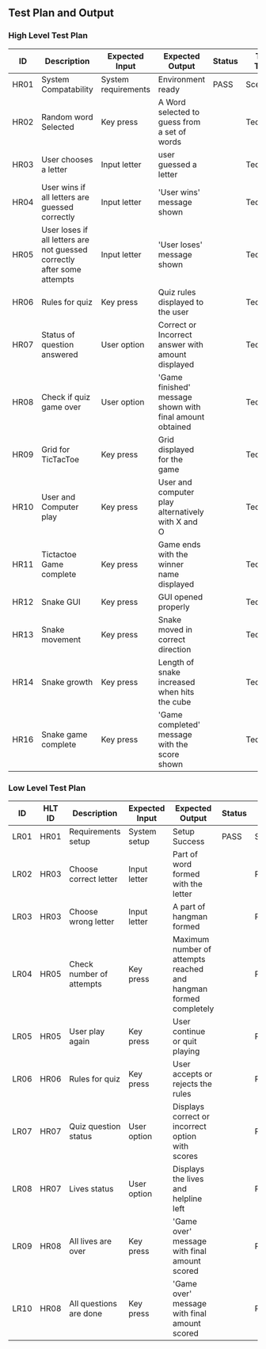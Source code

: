 ## Test Plan and Output

### High Level Test Plan

 ID  | Description  | Expected Input | Expected Output | Status | Test Type
 --- | ------------ | -------------- | --------------- | ------ | ---------
 HR01 | System Compatability | System requirements | Environment ready | PASS | Scenario 
 HR02 | Random word Selected | Key press | A Word selected to guess from a set of words |  | Technical
 HR03 | User chooses a letter | Input letter | user guessed a letter |  | Technical
 HR04 | User wins if all letters are guessed correctly | Input letter |  'User wins' message shown |  | Technical
 HR05 | User loses if all letters are not guessed correctly after some attempts | Input letter | 'User loses' message shown |  | Technical
 HR06 | Rules for quiz | Key press | Quiz rules displayed to the user |  | Technical
 HR07 | Status of question answered | User option | Correct or Incorrect answer with amount displayed |  | Technical
 HR08 | Check if quiz game over | User option | 'Game finished' message shown with final amount obtained |  | Technical
 HR09 | Grid for TicTacToe | Key press | Grid displayed for the game |  | Technical
 HR10 | User and Computer play | Key press | User and computer play alternatively with X and O |  | Technical
 HR11 | Tictactoe Game complete | Key press | Game ends with the winner name displayed |  | Technical
 HR12 | Snake GUI | Key press | GUI opened properly |  | Technical
 HR13 | Snake movement | Key press | Snake moved in correct direction |  | Technical
 HR14 | Snake growth | Key press | Length of snake increased when hits the cube |  | Technical
 HR16 | Snake game complete | Key press | 'Game completed' message with the score shown |  | Technical

 ### Low Level Test Plan

  ID  | HLT ID | Description  | Expected Input | Expected Output | Status | Type
  --- | ------ | ------------ | -------------- | --------------- | ------ | ---------
  LR01 | HR01 | Requirements setup | System setup | Setup Success | PASS | Scenario 
  LR02 | HR03 | Choose correct letter | Input letter | Part of word formed with the letter |  | Requirement
  LR03 | HR03 | Choose wrong letter | Input letter | A part of hangman formed |  | Requirement
  LR04 | HR05 | Check number of attempts | Key press | Maximum number of attempts reached and hangman formed completely |  | Requirement
  LR05 | HR05 | User play again | Key press | User continue or quit playing |  | Requirement
  LR06 | HR06 | Rules for quiz | Key press | User accepts or rejects the rules |  | Requirement
  LR07 | HR07 | Quiz question status | User option | Displays correct or incorrect option with scores |  | Requirement
  LR08 | HR07 | Lives status | User option | Displays the lives and helpline left |  | Requirement 
  LR09 | HR08 | All lives are over | Key press | 'Game over' message with final amount scored |  | Requirement
  LR10 | HR08 | All questions are done | Key press | 'Game over' message with final amount scored |  | Requirement